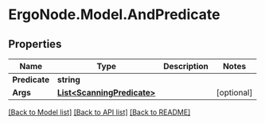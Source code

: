 # ErgoNode.Model.AndPredicate

## Properties

Name | Type | Description | Notes
------------ | ------------- | ------------- | -------------
**Predicate** | **string** |  | 
**Args** | [**List&lt;ScanningPredicate&gt;**](ScanningPredicate.md) |  | [optional] 

[[Back to Model list]](../README.md#documentation-for-models) [[Back to API list]](../README.md#documentation-for-api-endpoints) [[Back to README]](../README.md)

